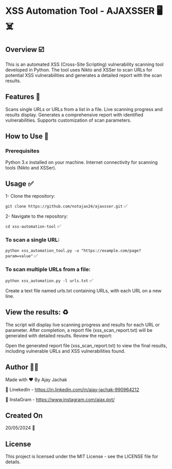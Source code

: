 # XSS Automation Tool - AJAXSSER 🖥️☠️

##	**Overview** ☑️
This is an automated XSS (Cross-Site Scripting) vulnerability scanning tool developed in Python. The tool uses Nikto and XSSer to scan URLs for potential XSS vulnerabilities and generates a detailed report with the scan results.

## **Features** 🚀
Scans single URLs or URLs from a list in a file.
Live scanning progress and results display.
Generates a comprehensive report with identified vulnerabilities.
Supports customization of scan parameters.

## How to Use 🐧
### **Prerequisites**
Python 3.x installed on your machine.
Internet connectivity for scanning tools (Nikto and XSSer).

## Usage ✅
1- Clone the repository: 

``` git clone https://github.com/notajax24/ajaxsser.git ``` ✅

2- Navigate to the repository:

``` cd xss-automation-tool ``` ✅


### To scan a single URL:
``` python xss_automation_tool.py -u "https://example.com/page?param=value" ``` ✅

### To scan multiple URLs from a file:
``` python xss_automation.py -l urls.txt ``` ✅

Create a text file named urls.txt containing URLs, with each URL on a new line.

## View the results:  ♻️
The script will display live scanning progress and results for each URL or parameter.
After completion, a report file (xss_scan_report.txt) will be generated with detailed results.
Review the report:

Open the generated report file (xss_scan_report.txt) to view the final results, including vulnerable URLs and XSS vulnerabilities found.

## Author 🧑‍💻
Made with ❤️ By  Ajay Jachak 

🔗 LinekedIn - https://in.linkedin.com/in/ajay-jachak-990964212

📲 InstaGram - https://www.instagram.com/ajax.pvt/

## Created On 
20/05/2024 📅

 ## License
This project is licensed under the MIT License - see the LICENSE file for details.




